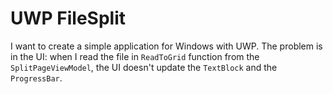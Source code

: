 # UWP FileSplit
I want to create a simple application for Windows with UWP. The problem is in the UI: when I read the file in `ReadToGrid` function from the `SplitPageViewModel`, the UI doesn't update the `TextBlock` and the `ProgressBar`.
